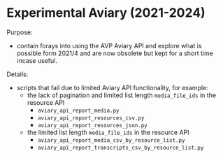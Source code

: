 # Experimental Aviary (2021-2024)

Purpose:

* contain forays into using the AVP Aviary API and explore what is possible form 2021/4 and are now obsolete but kept for a short time incase useful.

Details:

* scripts that fail due to limited Aviary API functionality, for example:
  * the lack of pagination and limited list length `media_file_ids` in the resource API
    * `aviary_api_report_media.py`
    * `aviary_api_report_resources_csv.py`
    * `aviary_api_report_resources_json.py`
  * the limited list length `media_file_ids` in the resource API
    * `aviary_api_report_media_csv_by_resource_list.py`
    * `aviary_api_report_transcripts_csv_by_resource_list.py`
